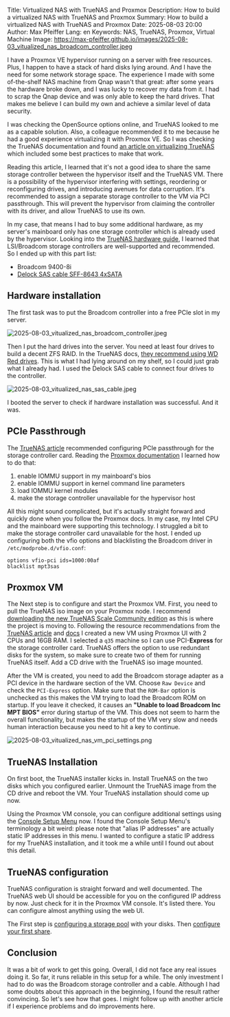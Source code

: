 Title: Virtualized NAS with TrueNAS and Proxmox
Description: How to build a virtualized NAS with TrueNAS and Proxmox
Summary: How to build a virtualized NAS with TrueNAS and Proxmox
Date: 2025-08-03 20:00
Author: Max Pfeiffer
Lang: en
Keywords: NAS, TrueNAS, Proxmox, Virtual Machine
Image: https://max-pfeiffer.github.io/images/2025-08-03_vitualized_nas_broadcom_controller.jpeg

I have a Proxmox VE hypervisor running on a server with free resources. Plus, I happen to have a stack of hard disks
lying around. And I have the need for some network storage space. The experience I made with some of-the-shelf NAS
machine from Qnap wasn't that great: after some years the hardware broke down, and I was lucky to recover my data from
it. I had to scrap the Qnap device and was only able to keep the hard drives. That makes me believe I can build my own
and achieve a similar level of data security.

I was checking the OpenSource options online, and TrueNAS looked to me as a capable solution. Also, a colleague recommended
it to me because he had a good experience virtualizing it with Proxmox VE. So I was checking the TrueNAS documentation
and found [an article on virtualizing TrueNAS](https://www.truenas.com/blog/yes-you-can-virtualize-freenas/)
which included some best practices to make that work.

Reading this article, I learned that it's not a good idea to share the same storage controller between the hypervisor
itself and the TrueNAS VM. There is a possibility of the hypervisor interfering with settings, reordering or
reconfiguring drives, and introducing avenues for data corruption. It's recommended to assign a separate storage
controller to the VM via PCI passthrough. This will prevent the hypervisor from claiming the controller with its driver,
and allow TrueNAS to use its own.

In my case, that means I had to buy some additional hardware, as my server's mainboard only has one storage controller
which is already used by the hypervisor. Looking into the [TrueNAS hardware guide](https://www.truenas.com/docs/scale/25.04/gettingstarted/scalehardwareguide/#storage-controllers),
I learned that LSI/Broadcom storage controllers are well-supported and recommended. So I ended up with this part list:

* Broadcom 9400-8i
* [Delock SAS cable SFF-8643 4xSATA](https://www.delock.de/produkt/85684/merkmale.html?setLanguage=en)

## Hardware installation
The first task was to put the Broadcom controller into a free PCIe slot in my server.

![2025-08-03_vitualized_nas_broadcom_controller.jpeg]({static}/images/2025-08-03_vitualized_nas_broadcom_controller.jpeg)
 
Then I put the hard drives into the server. You need at least four drives to build a decent ZFS RAID.
In the TrueNAS docs, [they recommend using WD Red drives](https://www.truenas.com/docs/scale/25.04/gettingstarted/scalehardwareguide/#storage-media).
This is what I had lying around on my shelf, so I could just grab what I already had. I used the Delock SAS cable to
connect four drives to the controller.

![2025-08-03_vitualized_nas_sas_cable.jpeg]({static}/images/2025-08-03_vitualized_nas_sas_cable.jpeg)

I booted the server to check if hardware installation was successful. And it was.

## PCIe Passthrough
The [TrueNAS article](https://www.truenas.com/blog/yes-you-can-virtualize-freenas/) recommended configuring PCIe
passthrough for the storage controller card. Reading the [Proxmox documentation](https://pve.proxmox.com/wiki/PCI(e)_Passthrough)
I learned how to do that:

1. enable IOMMU support in my mainboard's bios
2. enable IOMMU support in kernel command line parameters
3. load IOMMU kernel modules
4. make the storage controller unavailable for the hypervisor host

All this might sound complicated, but it's actually straight forward and quickly done when you follow the Proxmox docs.
In my case, my Intel CPU and the mainboard were supporting this technology. I struggled a bit to make the storage
controller card unavailable for the host. I ended up configuring both the vfio options and blacklisting the Broadcom
driver in `/etc/modprobe.d/vfio.conf`:

```shell
options vfio-pci ids=1000:00af
blacklist mpt3sas
```

## Proxmox VM
The Next step is to configure and start the Proxmox VM. First, you need to pull the TrueNAS iso image on your Proxmox
node. I recommend [downloading the new TrueNAS Scale Community edition](https://www.truenas.com/download-truenas-community-edition/)
as this is where the project is moving to.
Following the resource recommendations from the [TrueNAS article](https://www.truenas.com/blog/yes-you-can-virtualize-freenas/)
and [docs](https://www.truenas.com/docs/scale/25.04/gettingstarted/scalehardwareguide/#minimum-hardware-requirements)
I created a new VM using Proxmox UI with 2 CPUs and 16GB RAM. I selected a `q35` machine so I can use PCI-**Express**
for the storage controller card. TrueNAS offers the option to use redundant disks for the system, so make sure to
create two of them for running TrueNAS itself. Add a CD drive with the TrueNAS iso image mounted.

After the VM is created, you need to add the Broadcom storage adapter as a PCI device in the hardware section of the VM.
Choose `Raw Device` and check the `PCI-Express` option. 
Make sure that the `ROM-Bar` option is unchecked as this makes the VM trying to load the Broadcom ROM on startup.
If you leave it checked, it causes an **"Unable to load Broadcom Inc MPT BIOS"** error during startup of the VM. This
does not seem to harm the overall functionality, but makes the startup of the VM very slow and needs human interaction
because you need to hit a key to continue.

![2025-08-03_vitualized_nas_vm_pci_settings.png]({static}/images/2025-08-03_vitualized_nas_vm_pci_settings.png)

## TrueNAS Installation
On first boot, the TrueNAS installer kicks in. Install TrueNAS on the two disks which you configured earlier.
Unmount the TrueNAS image from the CD drive and reboot the VM. Your TrueNAS installation should come up now.

Using the Proxmox VM console, you can configure additional settings using the
[Console Setup Menu](https://www.truenas.com/docs/scale/gettingstarted/install/consolesetupmenuscale/) now.
I found the Console Setup Menu's terminology a bit weird: please note that "alias IP addresses" are actually static
IP addresses in this menu. I wanted to configure a static IP address for my TrueNAS installation, and it took me a
while until I found out about this detail.

## TrueNAS configuration
TrueNAS configuration is straight forward and well documented. The TrueNAS web UI should be accessible for you on the
configured IP address by now. Just check for it in the Proxmox VM console. It's listed there. You can configure
almost anything using the web UI.

The First step is [configuring a storage pool](https://www.truenas.com/docs/scale/25.04/scaletutorials/storage/createpoolwizard/)
with your disks. Then [configure your first share](https://www.truenas.com/docs/scale/25.04/scaletutorials/shares/).

## Conclusion
It was a bit of work to get this going. Overall, I did not face any real issues doing it. So far, it runs reliable in
this setup for a while. The only investment I had to do was the Broadcom storage controller and a cable.
Although I had some doubts about this approach in the beginning, I found the result rather convincing. So let's see how
that goes. I might follow up with another article if I experience problems and do improvements here. 
